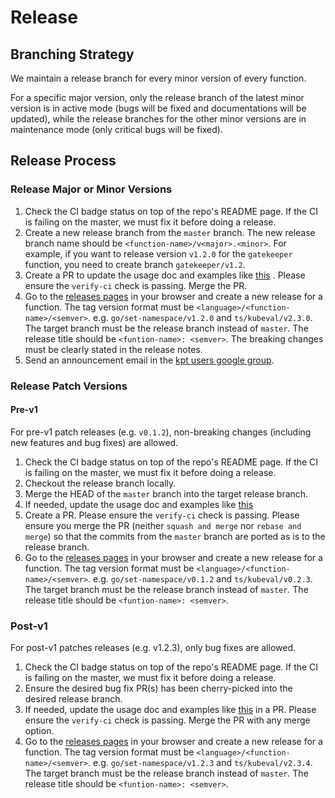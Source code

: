 # Release

## Branching Strategy

We maintain a release branch for every minor version of every function.

For a specific major version, only the release branch of the latest minor
version is in active mode (bugs will be fixed and documentations will be
updated), while the release branches for the other minor versions are in
maintenance mode (only critical bugs will be fixed).

## Release Process

### Release Major or Minor Versions

1. Check the CI badge status on top of the repo's README page. If the CI is
   failing on the master, we must fix it before doing a release.
1. Create a new release branch from the `master` branch. The new release branch
   name should be `<function-name>/v<major>.<minor>`. For example, if you want
   to release version `v1.2.0` for the `gatekeeper` function, you need to create
   branch `gatekeeper/v1.2`.
1. Create a PR to update the usage doc and examples
   like [this](https://github.com/GoogleContainerTools/kpt-functions-catalog/pull/476/files)
   . Please ensure the `verify-ci` check is passing. Merge the PR.
1. Go to the [releases pages] in your browser and create a new release for a
   function. The tag version format must
   be `<language>/<function-name>/<semver>`. e.g.
   `go/set-namespace/v1.2.0` and `ts/kubeval/v2.3.0`. The target branch must be
   the release branch instead of `master`. The release title should be
   `<funtion-name>: <semver>`. The breaking changes must be clearly stated in
   the release notes.
1. Send an announcement email in the [kpt users google group].

### Release Patch Versions

#### Pre-v1

For pre-v1 patch releases (e.g. `v0.1.2`), non-breaking changes (including new
features and bug fixes) are allowed.

1. Check the CI badge status on top of the repo's README page. If the CI is
   failing on the master, we must fix it before doing a release.
1. Checkout the release branch locally.
1. Merge the HEAD of the `master` branch into the target release branch.
1. If needed, update the usage doc and examples
   like [this](https://github.com/GoogleContainerTools/kpt-functions-catalog/pull/476/files)
1. Create a PR. Please ensure the `verify-ci` check is passing. Please ensure
   you merge the PR (neither `squash and merge` nor `rebase and merge`) so that
   the commits from the `master` branch are ported as is to the release branch.
1. Go to the [releases pages] in your browser and create a new release for a
   function. The tag version format must
   be `<language>/<function-name>/<semver>`. e.g.
   `go/set-namespace/v0.1.2` and `ts/kubeval/v0.2.3`. The target branch must be
   the release branch instead of `master`. The release title should be
   `<funtion-name>: <semver>`.

### Post-v1

For post-v1 patches releases (e.g. v1.2.3), only bug fixes are allowed.

1. Check the CI badge status on top of the repo's README page. If the CI is
   failing on the master, we must fix it before doing a release.
1. Ensure the desired bug fix PR(s) has been cherry-picked into the desired
   release branch.
1. If needed, update the usage doc and examples
   like [this](https://github.com/GoogleContainerTools/kpt-functions-catalog/pull/476/files)
   in a PR. Please ensure the `verify-ci` check is passing. Merge the PR with
   any merge option.
1. Go to the [releases pages] in your browser and create a new release for a
   function. The tag version format must
   be `<language>/<function-name>/<semver>`. e.g.
   `go/set-namespace/v1.2.3` and `ts/kubeval/v2.3.4`. The target branch must be
   the release branch instead of `master`. The release title should be
   `<funtion-name>: <semver>`.

[releases pages]: https://github.com/GoogleContainerTools/kpt-functions-catalog/releases

[kpt users google group]: https://groups.google.com/g/kpt-users
